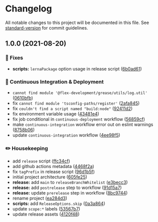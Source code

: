 # Changelog

All notable changes to this project will be documented in this file. See [standard-version](https://github.com/conventional-changelog/standard-version) for commit guidelines.

## 1.0.0 (2021-08-20)


### :bug: Fixes

* **scripts:** `lernaPackage` option usage in release script ([6b0ad61](https://github.com/flex-development/flautoreview/commit/6b0ad61835ef9fa4653b887e4f98e709e7b4d70d))


### :truck: Continuous Integration & Deployment

* `cannot find module '@flex-development/grease/utils/log.util'` ([0610bfb](https://github.com/flex-development/flautoreview/commit/0610bfbfe3604177857dc532290233658223f3e8))
* fix `cannot find module 'tsconfig-paths/register'` ([2afa845](https://github.com/flex-development/flautoreview/commit/2afa845c967f1d237c3a9e56ea3369b1298e4da2))
* fix `couldn't find a script named "build:node"` ([92411d2](https://github.com/flex-development/flautoreview/commit/92411d2033321a1ad538331db9175ef44863a3f1))
* fix environment variable usage ([43481e4](https://github.com/flex-development/flautoreview/commit/43481e495eedf7fd70d698657cd2c33e1ce6f4e7))
* fix job conditional in `continuous-deployment` workflow ([56859cf](https://github.com/flex-development/flautoreview/commit/56859cf4f03ae7af01f1f7f6862d43c32d7b1a7f))
* make `continuous-integration` workflow error out on eslint warnings ([8758b06](https://github.com/flex-development/flautoreview/commit/8758b06781bdacf7cbbf028ac9d592a296ab9695))
* update `continuous-integration` workflow ([4ee98f5](https://github.com/flex-development/flautoreview/commit/4ee98f5b0ef71063124b1273c85b5aebdf4bbdd4))


### :pencil2: Housekeeping

* add `release` script ([ffc34cf](https://github.com/flex-development/flautoreview/commit/ffc34cf6d21066eec6b04be9e6573eaa042f54e9))
* add github actions metadata ([4468f2a](https://github.com/flex-development/flautoreview/commit/4468f2a5fc9ff86efa84b45bbec09d3ba67dc335))
* fix `tagPrefix` in release script ([96d1b5f](https://github.com/flex-development/flautoreview/commit/96d1b5f3c4160a9fe8037d0300028b85c0c8cae9))
* initial project architecture ([605fe25](https://github.com/flex-development/flautoreview/commit/605fe25dc597e87b360fb304d16ec79a890a1a55))
* **release:** add `main` to `releaseBranchWhitelist` ([e3becc3](https://github.com/flex-development/flautoreview/commit/e3becc3f45a2ac7a02e88b87073f7a9199816ac4))
* **release:** add `postrelease` step to workflow ([91d15a7](https://github.com/flex-development/flautoreview/commit/91d15a771936442852737f39f7351806c8a76354))
* **release:** update `prerelease` step in workflow ([8bc9744](https://github.com/flex-development/flautoreview/commit/8bc9744f760c2afb6fd962d854324b1c24caab4c))
* rename project ([ea284d3](https://github.com/flex-development/flautoreview/commit/ea284d37034997c5f888429c5ff20a0bd8173848))
* **scripts:** add `ReleaseOptions.skip` ([0a3a864](https://github.com/flex-development/flautoreview/commit/0a3a86468bb3096d52868f96265f8f021fe39c41))
* update `scope:*` labels ([53567b7](https://github.com/flex-development/flautoreview/commit/53567b7d7095bc3a3ba8da6c8ebe53b4e3c23c26))
* update release assets ([4120f48](https://github.com/flex-development/flautoreview/commit/4120f4894621521415e59f25fd3dd9c5a7232e8c))
